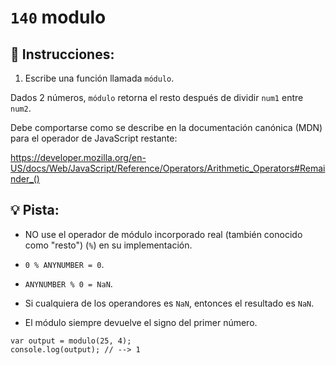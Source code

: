 # `140` modulo

## 📝 Instrucciones:

1. Escribe una función llamada `módulo`.

Dados 2 números, `módulo` retorna el resto después de dividir `num1` entre `num2`.

Debe comportarse como se describe en la documentación canónica (MDN) para el operador de JavaScript restante:

https://developer.mozilla.org/en-US/docs/Web/JavaScript/Reference/Operators/Arithmetic_Operators#Remainder_()

## :bulb: Pista:

* NO use el operador de módulo incorporado real (también conocido como "resto") (`%`) en su implementación.

* `0 % ANYNUMBER = 0`.

* `ANYNUMBER % 0 = NaN`.

* Si cualquiera de los operandores es `NaN`, entonces el resultado es `NaN`.

* El módulo siempre devuelve el signo del primer número.

```Js
var output = modulo(25, 4);
console.log(output); // --> 1
```